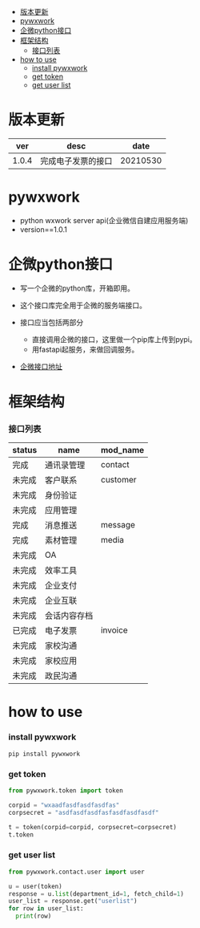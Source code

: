 - [版本更新](#版本更新)
- [pywxwork](#pywxwork)
- [企微python接口](#企微python接口)
- [框架结构](#框架结构)
    - [接口列表](#接口列表)
- [how to use](#how-to-use)
    - [install pywxwork](#install-pywxwork)
    - [get token](#get-token)
    - [get user list](#get-user-list)


# 版本更新
|ver|desc|date|
|----|----|----|
|1.0.4|完成电子发票的接口|20210530|

# pywxwork
- python wxwork server api(企业微信自建应用服务端)
- version==1.0.1


# 企微python接口

- 写一个企微的python库，开箱即用。
- 这个接口库完全用于企微的服务端接口。
- 接口应当包括两部分
    - 直接调用企微的接口，这里做一个pip库上传到pypi。
    - 用fastapi起服务，来做回调服务。

- [企微接口地址](https://open.work.weixin.qq.com/api/doc/90000/90135/90664)


# 框架结构

### 接口列表
|status|name|mod_name|
|----|----|----|
|完成|通讯录管理|contact|
|未完成|客户联系|customer|
|未完成|身份验证||
|未完成|应用管理||
|完成|消息推送|message|
|完成|素材管理|media|
|未完成|OA||
|未完成|效率工具||
|未完成|企业支付||
|未完成|企业互联||
|未完成|会话内容存档||
|已完成|电子发票|invoice|
|未完成|家校沟通||
|未完成|家校应用||
|未完成|政民沟通||


















# how to use
### install pywxwork
`pip install pywxwork`

### get token

```python
from pywxwork.token import token

corpid = "wxaadfasdfasdfasdfas"
corpsecret = "asdfasdfasdfasfasdfasdfasdf"

t = token(corpid=corpid, corpsecret=corpsecret)
t.token
```
### get user list

```python
from pywxwork.contact.user import user

u = user(token)
response = u.list(department_id=1, fetch_child=1)
user_list = response.get("userlist")
for row in user_list:
  print(row)
```